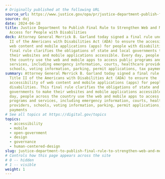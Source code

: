 ```yaml
---
# Originally published at the following URL
source_url: https://www.justice.gov/opa/pr/justice-department-publish-final-rule-strengthen-web-and-mobile-app-access-people
source: doj
date: 2024-04-18
title: Justice Department to Publish Final Rule to Strengthen Web and Mobile App
  Access for People with Disabilities
deck: Attorney General Merrick B. Garland today signed a final rule under Title
  II of the Americans with Disabilities Act (ADA) to ensure the accessibility of
  web content and mobile applications (apps) for people with disabilities. This
  final rule clarifies the obligations of state and local governments to make
  their websites and mobile applications accessible. Every day, people across
  the country use the web and mobile apps to access public programs and
  services, including emergency information, courts, healthcare providers,
  schools, voting information, parking, permit applications, tax payments
summary: Attorney General Merrick B. Garland today signed a final rule under
  Title II of the Americans with Disabilities Act (ADA) to ensure the
  accessibility of web content and mobile applications (apps) for people with
  disabilities. This final rule clarifies the obligations of state and local
  governments to make their websites and mobile applications accessible. Every
  day, people across the country use the web and mobile apps to access public
  programs and services, including emergency information, courts, healthcare
  providers, schools, voting information, parking, permit applications, tax
  payments
# See all topics at https://digital.gov/topics
topics:
  - accessibility
  - mobile
  - open-government
  - design
  - governance
  - human-centered-design
slug: justice-department-to-publish-final-rule-to-strengthen-web-and-mobile-app-access-for-people-with-disabilities
# Controls how this page appears across the site
# 0 -- hidden
# 1 -- visible
weight: 1
---
```

